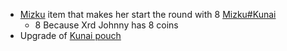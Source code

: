 - [Mizku](docs/gameplay_spec/characters/mizku.md) item that makes her start the round with 8 [Mizku#Kunai](docs/gameplay_spec/characters/mizku.md#Kunai)
	- 8 Because Xrd Johnny has 8 coins
- Upgrade of [Kunai pouch](docs/gameplay_spec/items/kunai_pouch.md)